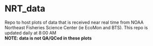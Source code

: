 # NRT_data
Repo to host plots of data that is received near real time from NOAA Northeast Fisheries Science Center (ie EcoMon and BTS). This repo is updated daily at 8:00 AM <br>
**NOTE: data is not QA/QCed in these plots** 
